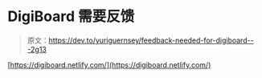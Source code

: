 # DigiBoard 需要反馈

> 原文：<https://dev.to/yuriguernsey/feedback-needed-for-digiboard---2g13>

[https://digiboard.netlify.com/](https://digiboard.netlify.com/)